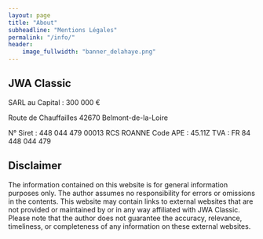 ```yaml
---
layout: page
title: "About"
subheadline: "Mentions Légales"
permalink: "/info/"
header:
    image_fullwidth: "banner_delahaye.png"
---
```



## JWA Classic 
SARL au Capital : 300 000 €

Route de Chauffailles
42670 Belmont-de-la-Loire
<!-- Tél. : +33 (0)7 86 71 64 14 - joel.winter@winter-puillet.fr-->
N° Siret : 448 044 479 00013 RCS ROANNE Code APE : 45.11Z
TVA : FR 84 448 044 479

<!-- Directeur de la publication: 
Hébergeur : (nom, dénomination ou raison sociale, adresse et numéro de téléphone) 
 -->

## Disclaimer
The information contained on this website is for general information purposes only. The author assumes no responsibility for errors or omissions in the contents. This website may contain links to external websites that are not provided or maintained by or in any way affiliated with JWA Classic. Please note that the author does not guarantee the accuracy, relevance, timeliness, or completeness of any information on these external websites.
